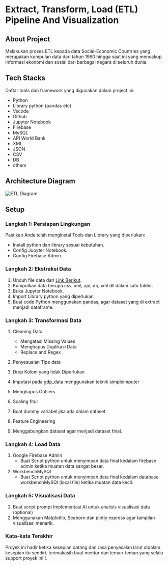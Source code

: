 # Extract, Transform, Load (ETL) Pipeline And Visualization

## About Project
Melakukan proses ETL kepada data Social-Economic Countries yang merupakan kumpulan data dari tahun 1960 hingga saat ini yang mencakup informasi ekonomi dan sosial dari berbagai negara di seluruh dunia. 

## Tech Stacks
Daftar tools dan framework yang digunakan dalam project ini:
- Python
- Library python (pandas etc)
- Vscode
- Github
- Jupyter Notebook
- Firebase
- MySQL
- API World Bank
- XML
- JSON 
- CSV
- DB
- others

## Architecture Diagram
 ![ETL Diagram](?raw=true)

## Setup 
### Langkah 1: Persiapan Lingkungan
Pastikan Anda telah menginstal Tools dan Library yang diperlukan:
- Install python dan library sesuai kebutuhan.
- Config Jupyter Notebook.
- Config Firebase Admin.

### Langkah 2: Ekstraksi Data
1. Unduh file data dari [Link Berikut](https://github.com/yudhaislamisulistya/mini-project-de-alta).
2. Kumpulkan data berupa csv, xml, api, db, xml dll dalam satu folder.
3. Buka Jupyter Notebook.
4. Import Library python yang diperlukan.
5. Buat code Python menggunakan pandas, agar dataset yang di extract menjadi dataframe.

### Langkah 3: Transformasi Data
1. Cleaning Data
    - Mengatasi Missing Values
    - Menghapus Duplikasi Data
    - Replace and Regex

2. Penyesuaian Tipe data
3. Drop Kolom yang tidak Diperlukan
4. Imputasi pada gdp_data menggunakan teknik simpleimputer
5. Menghapus Outliers
6. Scaling fitur
7. Buat dummy variabel jika ada dalam dataset
8. Feature Engineering
9. Menggabungkan dataset agar menjadi dataset final.

### Langkah 4: Load Data
1. Google Firebase Admin  
    - Buat Script python untuk menyimpan data final kedalam firebase admin ketika muatan data sangat besar.
2. WorkbenchMySQl
    - Buat Script python untuk menyimpan data final kedalam database workbenchMySQl (local file) ketika muatan data kecil.


### Langkah 5: Visualisasi Data
1. Buat script prompt Implementasi AI untuk analisis visualisasi data (optional)
2. Menggunakan Matplotlib, Seaborn dan plotly express agar tampilan visualisasi menarik.


### Kata-kata Terakhir
Proyek ini hadir ketika kesepian datang dan rasa penyesalan larut didalam kesepian itu sendiri. terimakasih buat mentor dan teman-teman yang selalu support proyek ini!!.

